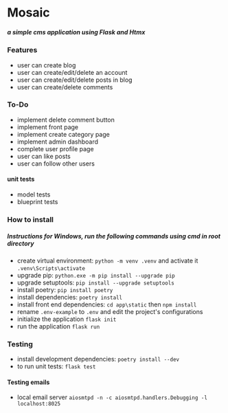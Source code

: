 # Mosaic
##### a simple cms application using Flask and Htmx

### Features
- user can create blog
- user can create/edit/delete an account
- user can create/edit/delete posts in blog
- user can create/delete comments

### To-Do
- implement delete comment button
- implement front page
- implement create category page
- implement admin dashboard
- complete user profile page
- user can like posts
- user can follow other users

#### unit tests
- model tests
- blueprint tests

### How to install
##### Instructions for Windows, run the following commands using cmd in root directory
- create virtual environment: `python -m venv .venv` and activate it `.venv\Scripts\activate`
- upgrade pip: `python.exe -m pip install --upgrade pip`
- upgrade setuptools: `pip install --upgrade setuptools`
- install poetry: `pip install poetry`
- install dependencies: `poetry install`
- install front end dependencies: `cd app\static` then `npm install`
- rename `.env-example` to `.env` and edit the project's configurations
- initialize the application `flask init`
- run the application `flask run`

### Testing
- install development dependencies: `poetry install --dev`
- to run unit tests: `flask test`

#### Testing emails
- local email server `aiosmtpd -n -c aiosmtpd.handlers.Debugging -l localhost:8025`

